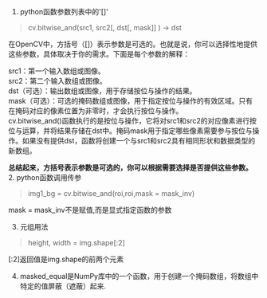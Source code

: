 1. python函数参数列表中的'[]'
>cv.bitwise_and(src1, src2[, dst[, mask]]	) ->	dst

在OpenCV中，方括号（[]）表示参数是可选的。也就是说，你可以选择性地提供这些参数，具体取决于你的需求。下面是每个参数的解释：

src1：第一个输入数组或图像。  
src2：第二个输入数组或图像。  
dst（可选）：输出数组或图像，用于存储按位与操作的结果。  
mask（可选）：可选的掩码数组或图像，用于指定按位与操作的有效区域。只有在掩码对应的像素位置为非零时，才会执行按位与操作。  
cv.bitwise_and()函数执行的是按位与操作，它将对src1和src2的对应像素进行按位与运算，并将结果存储在dst中。掩码mask用于指定哪些像素需要参与按位与操作。如果没有提供dst，函数将创建一个与src1和src2具有相同形状和数据类型的新数组。  

**总结起来，方括号表示参数是可选的，你可以根据需要选择是否提供这些参数。**  
2. python函数调用传参
>img1_bg = cv.bitwise_and(roi,roi,mask = mask_inv)  

mask = mask_inv不是赋值,而是显式指定函数的参数  

3. 元组用法
>height, width = img.shape[:2]
     
[:2]返回值是img.shape的前两个元素

4. masked_equal是NumPy库中的一个函数，用于创建一个掩码数组，将数组中特定的值屏蔽（遮蔽）起来.
